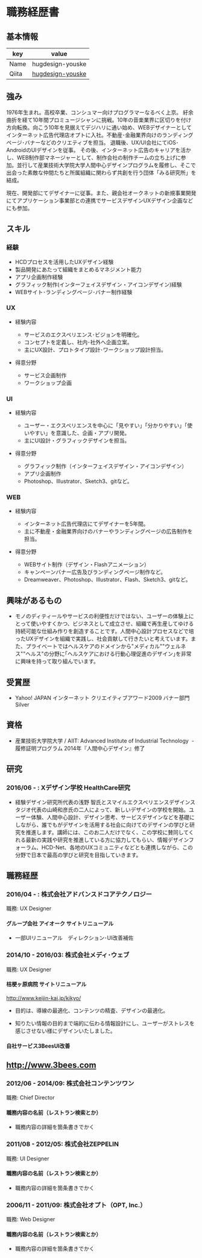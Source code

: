 # 職務経歴書

## 基本情報

|key|value|
|---|-----|
|Name|hugdesign-youske|
|Qiita|[hugdesign-youske](http://qiita.com/hugdesign-youske)|

## 強み
1976年生まれ。高校卒業、コンシュマー向けプログラマーなるべく上京。
紆余曲折を経て10年間プロミュージシャンに挑戦。10年の音楽業界に区切りを付け方向転換。向こう10年を見据えてデジハリに通い始め、WEBデザイナーとしてインターネット広告代理店オプトに入社。不動産･金融業界向けのランディングページ･バナーなどのクリエティブを担当。
退職後、UX/UI会社にてiOS･AndroidのUIデザインを従事。
その後、インターネット広告のキャリアを活かし、WEB制作部マネージャーとして、制作会社の制作チームの立ち上げに参加。並行して産業技術大学院大学人間中心デザインプログラムを履修し、そこで出会った素敵な仲間たちと所属組織に関わらず共創を行う団体「みる研究所」を結成。

現在、開発部にてデザイナーに従事。また、親会社オークネットの新規事業開発にてアプリケーション事業部との連携でサービスデザインUXデザイン企画などにも参加。

## スキル

### 経験
- HCDプロセスを活用したUXデザイン経験
- 製品開発にあたって組織をまとめるマネジメント能力
- アプリ企画制作経験
- グラフィック制作(インターフェイスデザイン・アイコンデザイン)経験
- WEBサイト･ランディングページ･バナー制作経験

### UX
- 経験内容
  - サービスのエクスペリエンス･ビジョンを明確化。
  - コンセプトを定義し、社内･社外へ企画立案。
  - 主にUX設計、プロトタイプ設計･ワークショップ設計担当。
  
- 得意分野
  - サービス企画制作
  - ワークショップ企画

### UI
- 経験内容
  - ユーザー・エクスペリエンスを中心に「見やすい」「分かりやすい」「使いやすい」を意識した、企画・アプリ開発。
  - 主にUI設計・グラフィックデザインを担当。
  
- 得意分野
  - グラフィック制作（インターフェイスデザイン・アイコンデザイン）
  - アプリ企画制作
  - Photoshop、Illustrator、Sketch3、gitなど。
  
### WEB
- 経験内容
  - インターネット広告代理店にてデザイナーを5年間。
  - 主に不動産・金融業界向けのバナーやランディングページの広告制作を担当。
  
- 得意分野
  - WEBサイト制作（デザイン・Flashアニメーション）
  - キャンペーンバナー広告及びランディングページ制作など。
  - Dreamweaver、Photoshop、Illustrator、Flash、Sketch3、gitなど。


## 興味があるもの
- モノのディティールやサービスの利便性だけではない、ユーザーの体験上にとって使いやすくかつ、ビジネスとして成立させ、組織で再生産してゆける持続可能な仕組み作りを創造することです。人間中心設計プロセスなどで培ったUXデザインを組織で実践し、社会貢献して行きたいと考えています。また、プライベートではヘルスケアのドメインから"メディカル""ウェルネス""ヘルス"の分野に｢ヘルスケアにおける行動心理促進のデザイン｣を非常に興味を持って取り組んでいます。

## 受賞歴
- Yahoo! JAPAN インターネット クリエイティブアワード2009 バナー部門 Silver

## 資格
- 産業技術大学院大学 / AIIT: Advanced Institute of Industrial Technology
  - 履修証明プログラム 2014年『人間中心デザイン』修了
  
## 研究
### 2016/06 - : Xデザイン学校 HealthCare研究
- 経験デザイン研究所代表の浅野 智氏とスマイルエクスペリエンスデザインスタジオ代表の山崎和彦氏の二人によって、新しいデザインの学校を開始。ユーザー体験、人間中心設計、デザイン思考、サービスデザインなどを基礎にしながら、誰でもがデザインを活用する社会に向けてのデザインの学びと研究を推進します。講師には、このお二人だけでなく、この学校に賛同してくれる最新の実践や研究を推進している方に協力してもらい、情報デザインフォーラム、HCD-Net、各地のUXコミュニティなどとも連携しながら、この分野で日本で最高の学びと研究を目指していきます。

## 職務経歴

### 2016/04 - : 株式会社アドバンスドコアテクノロジー
職務: UX Designer

#### グループ会社 アイオーク サイトリニューアル

- 一部UIリニューアル　ディレクション･UI改善補佐

### 2014/10 - 2016/03: 株式会社メディ･ウェブ
職務: UX Designer

#### 桔梗ヶ原病院 サイトリニューアル
http://www.keijin-kai.jp/kikyo/

- 目的は、導線の最適化、コンテンツの精査、デザインの最適化。

- 知りたい情報の目的まで端的に伝わる情報設計にし、ユーザーがストレスを感じさせない様にデザインいたしました。

#### 自社サービス3BeesUI改善
http://www.3bees.com
- 

### 2012/06 - 2014/09: 株式会社コンテンツワン
職務: Chief Director

#### 職務内容の名前（レストラン検索とか）
- 職務内容の詳細を箇条書きでかく

### 2011/08 - 2012/05: 株式会社ZEPPELIN

職務: UI Designer

#### 職務内容の名前（レストラン検索とか）

- 職務内容の詳細を箇条書きでかく

### 2006/11 - 2011/09: 株式会社オプト（OPT, Inc.）

職務: Web Designer

#### 職務内容の名前（レストラン検索とか）

- 職務内容の詳細を箇条書きでかく
